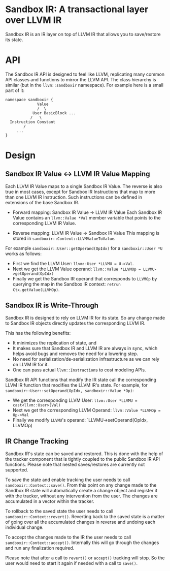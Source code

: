 # Sandbox IR: A transactional layer over LLVM IR

Sandbox IR is an IR layer on top of LLVM IR that allows you to save/restore its state.

# API
The Sandbox IR API is designed to feel like LLVM, replicating many common API classes and functions to mirror the LLVM API.
The class hierarchy is similar (but in the `llvm::sandboxir` namespace).
For example here is a small part of it:
```
namespace sandboxir {
              Value
              /  \
            User BasicBlock ...
           /   \
  Instruction Constant
        /
     ...
}
```

# Design

## Sandbox IR Value <-> LLVM IR Value Mapping
Each LLVM IR Value maps to a single Sandbox IR Value.
The reverse is also true in most cases, except for Sandbox IR Instructions that map to more than one LLVM IR Instruction.
Such instructions can be defined in extensions of the base Sandbox IR.

- Forward mapping: Sandbox IR Value -> LLVM IR Value
Each Sandbox IR Value contains an `llvm::Value *Val` member variable that points to the corresponding LLVM IR Value.

- Reverse mapping: LLVM IR Value -> Sandbox IR Value
This mapping is stored in `sandboxir::Context::LLVMValueToValue`.

For example `sandboxir::User::getOperand(OpIdx)` for a `sandboxir::User *U` works as follows:
- First we find the LLVM User: `llvm::User *LLVMU = U->Val`.
- Next we get the LLVM Value operand: `llvm::Value *LLVMOp = LLVMU->getOperand(OpIdx)`
- Finally we get the Sandbox IR operand that corresponds to `LLVMOp` by querying the map in the Sandbox IR context: `retrun Ctx.getValue(LLVMOp)`.

## Sandbox IR is Write-Through
Sandbox IR is designed to rely on LLVM IR for its state.
So any change made to Sandbox IR objects directly updates the corresponding LLVM IR.

This has the following benefits:
- It minimizes the replication of state, and
- It makes sure that Sandbox IR and LLVM IR are always in sync, which helps avoid bugs and removes the need for a lowering step.
- No need for serialization/de-serialization infrastructure as we can rely on LLVM IR for it.
- One can pass actual `llvm::Instruction`s to cost modeling APIs.

Sandbox IR API functions that modify the IR state call the corresponding LLVM IR function that modifies the LLVM IR's state.
For example, for `sandboxir::User::setOperand(OpIdx, sandboxir::Value *Op)`:
- We get the corresponding LLVM User: `llvm::User *LLVMU = cast<llvm::User>(Val)`
- Next we get the corresponding LLVM Operand: `llvm::Value *LLVMOp = Op->Val`
- Finally we modify `LLVMU`'s operand: `LLVMU->setOperand(OpIdx, LLVMOp)

## IR Change Tracking
Sandbox IR's state can be saved and restored.
This is done with the help of the tracker component that is tightly coupled to the public Sandbox IR API functions.
Please note that nested saves/restores are currently not supported.

To save the state and enable tracking the user needs to call `sandboxir::Context::save()`.
From this point on any change made to the Sandbox IR state will automatically create a change object and register it with the tracker, without any intervention from the user.
The changes are accumulated in a vector within the tracker.

To rollback to the saved state the user needs to call `sandboxir::Context::revert()`.
Reverting back to the saved state is a matter of going over all the accumulated changes in reverse and undoing each individual change.

To accept the changes made to the IR the user needs to call `sandboxir::Context::accept()`.
Internally this will go through the changes and run any finalization required.

Please note that after a call to `revert()` or `accept()` tracking will stop.
So the user would need to start it again if needed with a call to `save()`.
